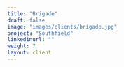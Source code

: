 ```yaml
---
title: "Brigade"
draft: false
image: "images/clients/brigade.jpg"
project: "Southfield"
linkedinurl: ""
weight: 7
layout: client
---
```


